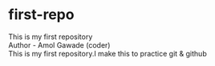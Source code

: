 # first-repo
This is my first repository
<br>
Author - Amol Gawade (coder)
<br>
This is my first repository.I make this to practice git & github
